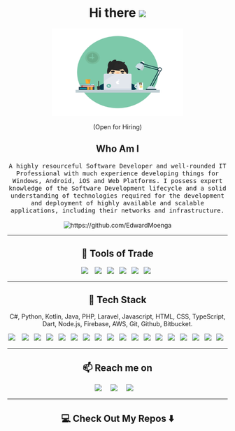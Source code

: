 <!--
**EdwardMoenga/EdwardMoenga** is a ✨ _special_ ✨ repository because its `README.md` (this file) appears on your GitHub profile.
-->

<h1 align="center"> Hi there <img src="https://i.postimg.cc/7L0HtG8H/hello.gif” width="35" height="35" > </h1>
<div align="center">
  
  <img src="https://github.com/GypsyTheDj/My-PortFolio/blob/master/assets/images/Dev%20Android.gif" width="300" height="200">
  
</div>

<p align="center"> (Open for Hiring)</p>

<h2 align="center"> Who Am I</h2>
<p align="center">
  <samp>A highly resourceful Software Developer and well-rounded IT Professional with much experience developing things for Windows, Android, iOS and Web Platforms. I possess expert knowledge of the Software Development lifecycle and a solid understanding of technologies required for the development and deployment of highly available and scalable applications, including their networks and infrastructure.
  </samp>
  <br> <br>
  <img src="https://komarev.com/ghpvc/?username=GypsyTheDj" alt="https://github.com/EdwardMoenga" />

<hr>

<h2 align="center"> 🔭 Tools of Trade</h2>
<p align="center">
  <img src="https://img.shields.io/badge/androidstudio%20-%669933.svg?&style=for-the-badge&logo=androidstudio&logoColor=white" />&nbsp;&nbsp;&nbsp;
  <img src="https://img.shields.io/badge/visualstudiocode%20-%231572B6.svg?&style=for-the-badge&logo=visualstudiocode&logoColor=white" />&nbsp;&nbsp;
  <img src="https://img.shields.io/badge/Eclipse-2C2255?style=for-the-badge&logo=eclipse&logoColor=white" />&nbsp;&nbsp;
  <img src="https://img.shields.io/badge/Notepad++-90E59A.svg?style=for-the-badge&logo=notepad%2B%2B&logoColor=black" />&nbsp;&nbsp;
  <img src="https://img.shields.io/badge/RStudio-75AADB?style=for-the-badge&logo=RStudio&logoColor=white" />&nbsp;&nbsp;
  <img src="https://img.shields.io/badge/Visual_Studio-5C2D91?style=for-the-badge&logo=visual%20studio&logoColor=white" />&nbsp;&nbsp;
</p>

<hr>

<h2 align="center"> 🔭 Tech Stack</h2>
<p align="center">C#, Python, Kotlin, Java, PHP, Laravel, Javascript, HTML, CSS, TypeScript, Dart, Node.js, Firebase, AWS, Git, Github, Bitbucket.</p>
<p align="center">
  <img src="https://img.shields.io/badge/c%23-%23239120.svg?style=for-the-badge&logo=c-sharp&logoColor=white" />&nbsp;&nbsp;&nbsp;
  <img src="https://img.shields.io/badge/python-3670A0?style=for-the-badge&logo=python&logoColor=ffdd54" />&nbsp;&nbsp;
  <img src="https://img.shields.io/badge/kotlin-%230095D5.svg?style=for-the-badge&logo=kotlin&logoColor=white" />&nbsp;&nbsp;
  <img src="https://img.shields.io/badge/java-%23ED8B00.svg?style=for-the-badge&logo=java&logoColor=white" />&nbsp;&nbsp;
  <img src="https://img.shields.io/badge/javascript-%23323330.svg?style=for-the-badge&logo=javascript&logoColor=%23F7DF1E" />&nbsp;&nbsp;
  <img src="https://img.shields.io/badge/typescript-%23007ACC.svg?style=for-the-badge&logo=typescript&logoColor=white" />&nbsp;&nbsp;
  <img src="https://img.shields.io/badge/Flutter-%2302569B.svg?style=for-the-badge&logo=Flutter&logoColor=white" />&nbsp;&nbsp;
  <img src="https://img.shields.io/badge/react-%2320232a.svg?style=for-the-badge&logo=react&logoColor=%2361DAFB" />&nbsp;&nbsp;
  <img src="https://img.shields.io/badge/node.js-6DA55F?style=for-the-badge&logo=node.js&logoColor=white" />&nbsp;&nbsp;
  <img src="https://img.shields.io/badge/express.js-%23404d59.svg?style=for-the-badge&logo=express&logoColor=%2361DAFB" />&nbsp;&nbsp;
  <img src="https://img.shields.io/badge/tailwindcss-%2338B2AC.svg?style=for-the-badge&logo=tailwind-css&logoColor=white" />&nbsp;&nbsp;
  <img src="https://img.shields.io/badge/MongoDB-%234ea94b.svg?style=for-the-badge&logo=mongodb&logoColor=white" />&nbsp;&nbsp;
  <img src="https://img.shields.io/badge/mysql-%2300f.svg?style=for-the-badge&logo=mysql&logoColor=white" />&nbsp;&nbsp;
  <img src="https://img.shields.io/badge/sqlite-%2307405e.svg?style=for-the-badge&logo=sqlite&logoColor=white" />&nbsp;&nbsp;
  <img src="https://img.shields.io/badge/AWS-%23FF9900.svg?style=for-the-badge&logo=amazon-aws&logoColor=white" />&nbsp;&nbsp;
  <img src="https://img.shields.io/badge/firebase-%23039BE5.svg?style=for-the-badge&logo=firebase" />&nbsp;&nbsp;
  <img src="https://img.shields.io/badge/Google%20Cloud-%234285F4.svg?style=for-the-badge&logo=google-cloud&logoColor=white" />&nbsp;&nbsp;
  <img src="https://img.shields.io/badge/docker-%230db7ed.svg?style=for-the-badge&logo=docker&logoColor=white" />&nbsp;&nbsp;
</p>

<hr>

<h2  align="center">📫 Reach me on</h2>
<p align="center">
  <a target="_blank"href="https://www.linkedin.com/in/edward-moenga-b88813127/"><img src="https://img.shields.io/badge/linkedin-%230077B5.svg?&style=for-the-badge&logo=linkedin&logoColor=white" /></a>&nbsp;&nbsp;&nbsp;&nbsp;
  <a href="mailto:edwardmoenga003@gmail.com?subject=Hello%20Edward,%20From%20Github"><img src="https://img.shields.io/badge/gmail-%23D14836.svg?&style=for-the-badge&logo=gmail&logoColor=white" /></a>&nbsp;&nbsp;&nbsp;&nbsp;
  <a target="_blank"href="https://wa.me/+254722396056?text=Hey%20Edward,%20I%20%20Got%20your%20number%20from%20GitHub"><img src="https://img.shields.io/badge/whatsapp-%4fce5d.svg?&style=for-the-badge&logo=whatsapp&logoColor=white" /></a>&nbsp;&nbsp;&nbsp;&nbsp;
</p>

<hr>

<h2  align="center">💻 Check Out My Repos ⬇️ </h2>

